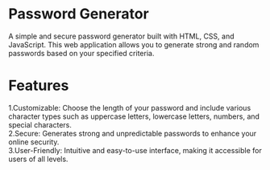    # Password Generator  
A simple and secure password generator built with HTML, CSS, and JavaScript. This web application allows you to generate strong and random passwords based on your specified criteria.
     
# Features
 
  1.Customizable: Choose the length of your password and include various character types such as uppercase letters, lowercase letters, numbers, and special characters.</br>
  2.Secure: Generates strong and unpredictable passwords to enhance your online security.</br>
  3.User-Friendly: Intuitive and easy-to-use interface, making it accessible for users of all levels.      
   
 
   
 
  
  
 
           
 
